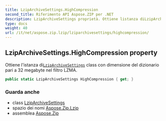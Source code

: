 ```yaml
---
title: LzipArchiveSettings.HighCompression
second_title: Riferimento API Aspose.ZIP per .NET
description: LzipArchiveSettings proprietà. Ottiene listanza diLzipArchiveSettings class con dimensione del dizionario pari a 32 megabyte nel filtro LZMA.
type: docs
weight: 40
url: /it/net/aspose.zip.lzip/lziparchivesettings/highcompression/
---
```

## LzipArchiveSettings.HighCompression property

Ottiene l'istanza di[`LzipArchiveSettings`](../) class con dimensione del dizionario pari a 32 megabyte nel filtro LZMA.

```csharp
public static LzipArchiveSettings HighCompression { get; }
```

### Guarda anche

* class [LzipArchiveSettings](../)
* spazio dei nomi [Aspose.Zip.Lzip](../../lziparchivesettings/)
* assemblea [Aspose.Zip](../../../)


